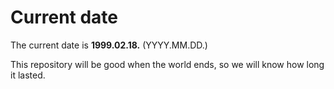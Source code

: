 # Current date

The current date is **1999.02.18.** (YYYY.MM.DD.)

This repository will be good when the world ends, so we will know how long it lasted.